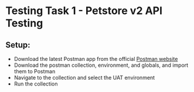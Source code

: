 # Testing Task 1 - Petstore v2 API Testing

## Setup:

- Download the latest Postman app from the official [Postman website](https://www.postman.com/downloads/)
- Download the postman collection, environment, and globals, and import them to Postman
- Navigate to the collection and select the UAT environment
- Run the collection
